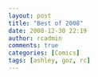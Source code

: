 ```yaml
---
layout: post
title: "Best of 2008"
date: 2008-12-30 22:19
author: rcadmin
comments: true
categories: [Comics]
tags: [ashley, goz, rc]
---
```

<a href="http://bitsmack.com/comics/2008/12/31/best-of-2008/"><img src="http://dl.bitsmack.com/uploads/2008/12/20081230.jpg" alt="" title="Honorable Mention: Super Mario Galaxy, the only Wii game I played." class="alignnone size-full wp-image-1538" /></a>
